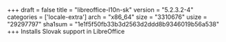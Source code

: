 +++
draft = false
title = "libreoffice-l10n-sk"
version = "5.2.3.2-4"
categories = ['locale-extra']
arch = "x86_64"
size = "3310676"
usize = "29297797"
sha1sum = "1e1f5f50fb33b3d2563d2ddd8b9346019b56a538"
+++
Installs Slovak support in LibreOffice